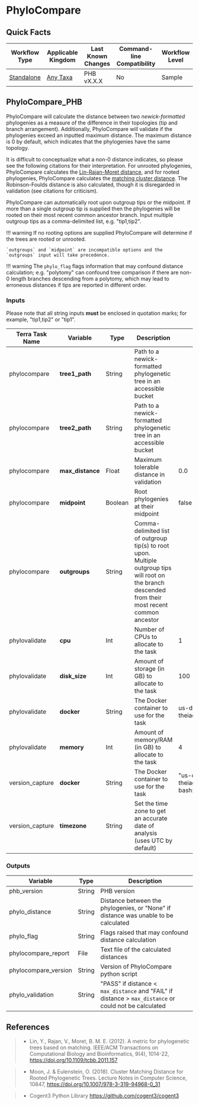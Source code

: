 # PhyloCompare

## Quick Facts

| **Workflow Type** | **Applicable Kingdom** | **Last Known Changes** | **Command-line Compatibility** | **Workflow Level** |
|---|---|---|---|---|
| [Standalone](../../workflows_overview/workflows_type.md/#standalone) | [Any Taxa](../../workflows_overview/workflows_kingdom.md/#any-taxa) | PHB vX.X.X | No | Sample |

## PhyloCompare_PHB

PhyloCompare will calculate the distance between two _newick-formatted_ phylogenies as a measure of the difference in their topologies (tip and branch arrangement). Additionally, PhyloCompare will validate if the phylogenies exceed an inputted maximum distance. The maximum distance is 0 by default, which indicates that the phylogenies have the same topology. 

It is difficult to conceptualize what a non-0 distance indicates, so please see the following citations for their interpretation. For unrooted phylogenies, PhyloCompare calculates the [Lin-Rajan-Moret distance](https://pubmed.ncbi.nlm.nih.gov/22184263/), and for rooted phylogenies, PhyloCompare calculates the [matching cluster distance](https://link.springer.com/chapter/10.1007/978-3-319-94968-0_31#:~:text=Phylogenetic%20trees%20are%20fundamental%20to%20biology%20and,is%20an%20important%20problem%20in%20computational%20phylogenetics.). The Robinson-Foulds distance is also calculated, though it is disregarded in validation (see citations for criticism).

PhyloCompare can automatically root upon outgroup tips or the midpoint. If more than a single outgroup tip is supplied then the phylogenies will be rooted on their most recent common ancestor branch. Input multiple outgroup tips as a comma-delimited list, e.g. "tip1,tip2". 

!!! warning
    If no rooting options are supplied PhyloCompare will determine if the trees are rooted or unrooted. 

    `outgroups` and `midpoint` are incompatible options and the `outgroups` input will take precedence.

!!! warning
    The `phylo_flag` flags information that may confound distance calculation; e.g. "polytomy" can confound tree comparison if there are non-0 length branches descending from a polytomy, which may lead to erroneous distances if tips are reported in different order.  

### Inputs

<div class="searchable-table" markdown="1">

Please note that all string inputs **must** be enclosed in quotation marks; for example, "tip1,tip2" or "tip1".

| **Terra Task Name** | **Variable** | **Type** | **Description** | **Default Value** | **Terra Status** |
|---|---|---|---|---|---|
| phylocompare | **tree1_path** | String | Path to a newick-formatted phylogenetic tree in an accessible bucket |  | Required |
| phylocompare | **tree2_path** | String | Path to a newick-formatted phylogenetic tree in an accessible bucket |  | Required |
| phylocompare | **max_distance** | Float | Maximum tolerable distance in validation | 0.0 | Optional |
| phylocompare | **midpoint** | Boolean | Root phylogenies at their midpoint | false | Optional |
| phylocompare | **outgroups** | String | Comma-delimited list of outgroup tip(s) to root upon. Multiple outgroup tips will root on the branch descended from their most recent common ancestor | | Optional |
| phylovalidate | **cpu** | Int | Number of CPUs to allocate to the task | 1 | Optional |
| phylovalidate | **disk_size** | Int | Amount of storage (in GB) to allocate to the task | 100 | Optional |
| phylovalidate | **docker** | String | The Docker container to use for the task | us-docker.pkg.dev/general-theiagen/theiagen/theiaphylo:0.1.0 | Optional |
| phylovalidate | **memory** | Int | Amount of memory/RAM (in GB) to allocate to the task | 4 | Optional |
| version_capture | **docker** | String | The Docker container to use for the task | "us-docker.pkg.dev/general-theiagen/theiagen/alpine-plus-bash:3.20.0" | Optional |
| version_capture | **timezone** | String | Set the time zone to get an accurate date of analysis (uses UTC by default) |  | Optional |

</div>

### Outputs

<div class="searchable-table" markdown="1">

| **Variable** | **Type** | **Description** |
|---|---|---|
| phb_version | String | PHB version |
| phylo_distance | String | Distance between the phylogenies, or "None" if distance was unable to be calculated |
| phylo_flag | String | Flags raised that may confound distance calculation |
| phylocompare_report | File | Text file of the calculated distances |
| phylocompare_version | String | Version of PhyloCompare python script |
| phylo_validation | String | "PASS" if distance < `max_distance` and "FAIL" if distance > `max_distance` or could not be calculated |

</div>

## References

> - Lin, Y., Rajan, V., Moret, B. M. E. (2012). A metric for phylogenetic trees based on matching. IEEE/ACM Transactions on Computational Biology and Bioinformatics, 9(4), 1014-22, <https://doi.org/10.1109/tcbb.2011.157>

> - Moon, J. & Eulenstein, O. (2018). Cluster Matching Distance for Rooted Phylogenetic Trees. Lecture Notes in Computer Science, 10847, <https://doi.org/10.1007/978-3-319-94968-0_31>

> - Cogent3 Python Library <https://github.com/cogent3/cogent3>
